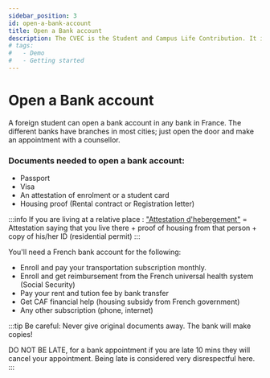 ```yaml
---
sidebar_position: 3
id: open-a-bank-account
title: Open a Bank account
description: The CVEC is the Student and Campus Life Contribution. It is mandotary for all students in France to pay this amount.
# tags:
#   - Demo
#   - Getting started
---
```


# Open a Bank account

A foreign student can open a bank account in any bank in France. The different banks have branches in most cities; just open the door and make an appointment with a counsellor.

### Documents needed to open a bank account:

- Passport
- Visa
- An attestation of enrolment or a student card
- Housing proof (Rental contract or Registration letter)

:::info
If you are living at a relative place : ["Attestation d'hebergement"](https://www.service-public.fr/simulateur/calcul/AttestationHebergement) = Attestation saying that you live there + proof of housing from that person + copy of his/her ID (residential permit)
:::

You'll need a French bank account for the following:

- Enroll and pay your transportation subscription monthly.
- Enroll and get reimbursement from the French universal health system (Social Security)
- Pay your rent and tution fee by bank transfer
- Get CAF financial help (housing subsidy from French government)
- Any other subscription (phone, internet)

:::tip
Be careful: Never give original documents away. The bank will make copies!

DO NOT BE LATE, for a bank appointment if you are
late 10 mins they will cancel your appointment. Being late is
considered very disrespectful here.
:::
